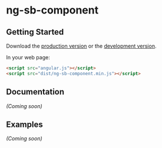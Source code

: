# ng-sb-component



## Getting Started

Download the [production version][min] or the [development version][max].

[min]: https://raw.github.com/sandeeppbajaj/jquery-ng-sb-component/master/dist/angular-ng-sb-component.min.js
[max]: https://raw.github.com/sandeeppbajaj/jquery-ng-sb-component/master/dist/angular-ng-sb-component.js

In your web page:

```html
<script src="angular.js"></script>
<script src="dist/ng-sb-component.min.js"></script>
```

## Documentation
_(Coming soon)_

## Examples
_(Coming soon)_

